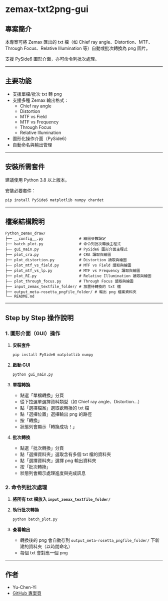 # zemax-txt2png-gui

## 專案簡介

本專案可將 Zemax 匯出的 txt 檔（如 Chief ray angle、Distortion、MTF、Through Focus、Relative Illumination 等）自動或批次轉換為 png 圖片。

支援 PySide6 圖形介面，亦可命令列批次處理。

---

## 主要功能

- 支援單檔/批次 txt 轉 png
- 支援多種 Zemax 輸出格式：
  - Chief ray angle
  - Distortion
  - MTF vs Field
  - MTF vs Frequency
  - Through Focus
  - Relative Illumination
- 圖形化操作介面（PySide6）
- 自動命名與輸出管理

---

## 安裝所需套件

建議使用 Python 3.8 以上版本。

安裝必要套件：

```bash
pip install PySide6 matplotlib numpy chardet
```

---

## 檔案結構說明

```
Python_zemax_draw/
├── __config__.py                # 繪圖參數設定
├── batch_plot.py                # 命令列批次轉換主程式
├── gui_main.py                  # PySide6 圖形介面主程式
├── plot_cra.py                  # CRA 讀取與繪圖
├── plot_distortion.py           # Distortion 讀取與繪圖
├── plot_mtf_vs_field.py         # MTF vs Field 讀取與繪圖
├── plot_mtf_vs_lp.py            # MTF vs Frequency 讀取與繪圖
├── plot_RI.py                   # Relative Illumination 讀取與繪圖
├── plot_through_focus.py        # Through Focus 讀取與繪圖
├── input_zemax_textfile_folder/ # 放置待轉換的 txt 檔
├── output_meta-rosetta_pngfile_folder/ # 輸出 png 檔案資料夾
└── README.md
```

---

## Step by Step 操作說明

### 1. 圖形介面（GUI）操作

1. **安裝套件**

    ```bash
    pip install PySide6 matplotlib numpy
    ```

2. **啟動 GUI**

    ```bash
    python gui_main.py
    ```

3. **單檔轉換**
    - 點選「單檔轉換」分頁
    - 從下拉選單選擇資料類型（如 Chief ray angle、Distortion...）
    - 點「選擇檔案」選取欲轉換的 txt 檔
    - 點「選擇位置」選擇輸出 png 的路徑
    - 按「轉換」
    - 狀態列會顯示「轉換成功！」

4. **批次轉換**
    - 點選「批次轉換」分頁
    - 點「選擇資料夾」選取含有多個 txt 檔的資料夾
    - 點「選擇資料夾」選擇 png 輸出資料夾
    - 按「批次轉換」
    - 狀態列會顯示處理進度與完成訊息

### 2. 命令列批次處理

1. **將所有 txt 檔放入 `input_zemax_textfile_folder/`**
2. **執行批次轉換**

    ```bash
    python batch_plot.py
    ```

3. **查看輸出**
    - 轉換後的 png 會自動存到 `output_meta-rosetta_pngfile_folder/` 下新建的資料夾（以時間命名）
    - 每個 txt 會對應一個 png

---

## 作者

- Yu-Chen-Yi
- [GitHub 專案頁](https://github.com/Yu-Chen-Yi/zemax-txt2png-gui)
